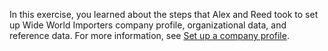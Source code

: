 In this exercise, you learned about the steps that Alex and Reed took to set up Wide World Importers company profile, organizational data, and reference data. For more information, see [Set up a company profile](/industry/sustainability/setup-company-profile/?azure-portal=true).

